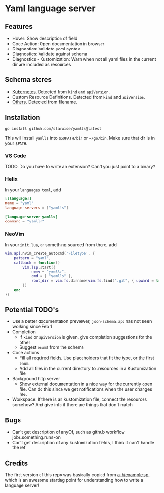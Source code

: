 # Yaml language server

## Features

- Hover: Show description of field
- Code Action: Open documentation in browser
- Diagnostics: Validate yaml syntax
- Diagnostics: Validate against schema
- Diagnostics - Kustomization: Warn when not all yaml files in the current dir
  are included as resources

## Schema stores

- [Kubernetes](github.com/yannh/kubernetes-json-schema). Detected from `kind`
  and `apiVersion`.
- [Custom Resource Definitions](github.com/datreeio/CRDs-catalog). Detected from
  `kind` and `apiVersion`.
- [Others](json.schemastore.org). Detected from filename.

## Installation

```
go install github.com/slarwise/yamlls@latest
```

This will install `yamlls` into `$GOPATH/bin` or `~/go/bin`. Make sure that dir
is in your `$PATH`.

### VS Code

TODO. Do you have to write an extension? Can't you just point to a binary?

### Helix

In your `languages.toml`, add

```toml
[[language]]
name = "yaml"
language-servers = ["yamlls"]

[language-server.yamlls]
command = "yamlls"
```

### NeoVim

In your `init.lua`, or something sourced from there, add

```lua
vim.api.nvim_create_autocmd('Filetype', {
    pattern = "yaml",
    callback = function()
        vim.lsp.start({
            name = "yamlls",
            cmd = { "yamlls" },
            root_dir = vim.fs.dirname(vim.fs.find(".git", { upward = true, path = vim.api.nvim_buf_get_name(0) })[1]),
        })
    end
})
```

## Potential TODO's

- Use a better documentation previewer, `json-schema.app` has not been working
  since Feb 1
- Completion
  - If `kind` or `apiVersion` is given, give completion suggestions for the
    other
  - Suggest `enum`s from the schema
- Code actions
  - Fill all required fields. Use placeholders that fit the type, or the first
    `enum`.
  - Add all files in the current directory to .resources in a Kustomization file
- Background http server
  - Show external documentation in a nice way for the currently open file. Can
    do this since we get notifications when the user changes file.
- Workspace: If there is an kustomization file, connect the resources somehow?
  And give info if there are things that don't match

## Bugs

- Can't get description of anyOf, such as github workflow jobs.something.runs-on
- Can't get description of any kustomization fields, I think it can't handle the
  ref

## Credits

The first version of this repo was basically copied from
[a-h/examplelsp](https://github.com/a-h/examplelsp), which is an awesome
starting point for understanding how to write a language server!
